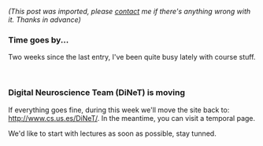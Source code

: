 *(This post was imported, please [contact](#/contact) me if there's anything wrong with it. Thanks in advance)*

<div class="entry-body">
<h3>Time goes by...</h3>
<p>
	Two weeks since the last entry, I've been quite busy lately with course stuff.
</p>
<br />
<h3>Digital Neuroscience Team (DiNeT) is moving</h3>
<p>
	If everything goes fine, during this week we'll move the site back to: <a href="http://www.cs.us.es/DiNeT/">http://www.cs.us.es/DiNeT/</a>. In the meantime, you can visit a temporal page.
</p>
<p>
	We'd like to start with lectures as soon as possible, stay tunned.
</p>
</div>
